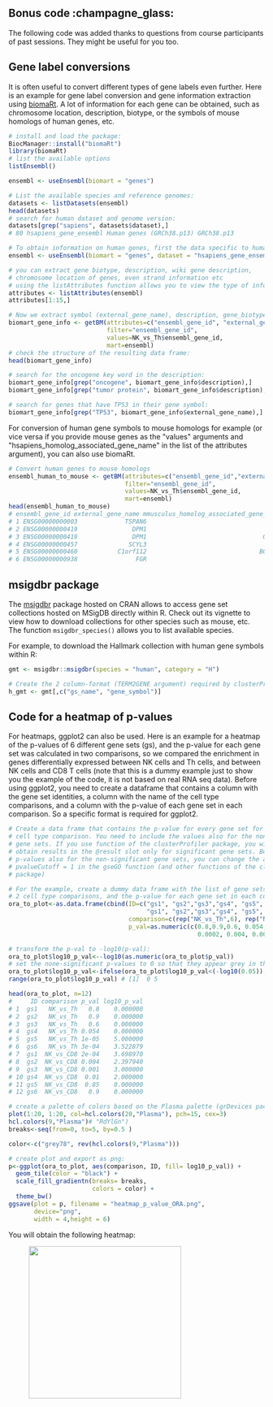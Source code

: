 ## **Bonus code** :champagne_glass:

The following code was added thanks to questions from course participants of past sessions. They might be useful for you too.


## Gene label conversions


It is often useful to convert different types of gene labels even further. Here is an example for gene label conversion 
and gene information extraction using [biomaRt](https://bioconductor.org/packages/release/bioc/html/biomaRt.html). A lot of information for each gene can be obtained, such as chromosome location,
description, biotype, or the symbols of mouse homologs of human genes, etc.

```r
# install and load the package:
BiocManager::install("biomaRt")
library(biomaRt)
# list the available options
listEnsembl()

ensembl <- useEnsembl(biomart = "genes")

# List the available species and reference genomes:
datasets <- listDatasets(ensembl)
head(datasets)
# search for human dataset and genome version:
datasets[grep("sapiens", datasets$dataset),]
# 80 hsapiens_gene_ensembl Human genes (GRCh38.p13) GRCh38.p13

# To obtain information on human genes, first the data specific to human has to be accessed from the online Ensembl repository
ensembl <- useEnsembl(biomart = "genes", dataset = "hsapiens_gene_ensembl")

# you can extract gene biotype, description, wiki gene description,
# chromosome location of genes, even strand information etc
# using the listAttributes function allows you to view the type of information per gene you can extract.
attributes <- listAttributes(ensembl)
attributes[1:15,]

# Now we extract symbol (external_gene_name), description, gene_biotype (eg whether it is a protein coding or other type of gene):
biomart_gene_info <- getBM(attributes=c("ensembl_gene_id", "external_gene_name", "description", "gene_biotype", "wikigene_description"),
                           filter="ensembl_gene_id",
                           values=NK_vs_Th$ensembl_gene_id,
                           mart=ensembl)
# check the structure of the resulting data frame:
head(biomart_gene_info)

# search for the oncogene key word in the description:
biomart_gene_info[grep("oncogene", biomart_gene_info$description),]
biomart_gene_info[grep("tumor protein", biomart_gene_info$description),]

# search for genes that have TP53 in their gene symbol:
biomart_gene_info[grep("TP53", biomart_gene_info$external_gene_name),]
```

For conversion of human gene symbols to mouse homologs for example (or vice versa if you provide mouse genes as the "values" arguments
                                                                    and "hsapiens_homolog_associated_gene_name" in the list of the attributes argument), you can also use biomaRt.

```r
# Convert human genes to mouse homologs
ensembl_human_to_mouse <- getBM(attributes=c("ensembl_gene_id","external_gene_name", "mmusculus_homolog_associated_gene_name"),
                                filter="ensembl_gene_id",
                                values=NK_vs_Th$ensembl_gene_id,
                                mart=ensembl)
head(ensembl_human_to_mouse)
# ensembl_gene_id external_gene_name mmusculus_homolog_associated_gene_name
# 1 ENSG00000000003             TSPAN6                                 Tspan6
# 2 ENSG00000000419               DPM1                                   Dpm1
# 3 ENSG00000000419               DPM1                                Gm20716
# 4 ENSG00000000457              SCYL3                                  Scyl3
# 5 ENSG00000000460           C1orf112                               BC055324
# 6 ENSG00000000938                FGR                                    Fgr
```

## msigdbr package

The [msigdbr](https://cran.r-project.org/web/packages/msigdbr/index.html) package hosted on CRAN allows to access gene set collections hosted on MSigDB directly within R. Check out its vignette to view how to download collections for other species such as mouse, etc. The function ```msigdbr_species()``` allows you to list available species. 

For example, to download the Hallmark collection with human gene symbols within R:
```r
gmt <- msigdbr::msigdbr(species = "human", category = "H")

# Create the 2 column-format (TERM2GENE argument) required by clusterProfiler:
h_gmt <- gmt[,c("gs_name", "gene_symbol")]

```


## Code for a heatmap of p-values

For heatmaps, ggplot2 can also be used. Here is an example for a heatmap of the p-values of 6 different gene sets (gs), and the
p-value for each gene set was calculated in two comparisons, so we compared the enrichment in genes differentially expressed
between NK cells and Th cells, and between NK cells and CD8 T cells (note that this is a dummy example just to show you the 
                                                                     example of the code, it is not based on real RNA seq data).
Before using ggplot2, you need to create a dataframe that contains a column with the gene set identities, a column with the 
name of the cell type comparisons, and a column with the p-value of each gene set in each comparison. So a specific format is 
required for ggplot2.

```r
# Create a data frame that contains the p-value for every gene set for every 
# cell type comparison. You need to include the values also for the non-significant
# gene sets. If you use function of the clusterProfiler package, you will usually
# obtain results in the @result slot only for significant gene sets. But if you need
# p-values also for the non-significant gene sets, you can change the argument
# pvalueCutoff = 1 in the gseGO function (and other functions of the clusterProfiler
# package)

# For the example, create a dummy data frame with the list of gene sets (gs), the
# 2 cell type comparisons, and the p-value for each gene set in each comparison:
ora_to_plot<-as.data.frame(cbind(ID=c("gs1", "gs2","gs3","gs4", "gs5", "gs6",
                                      "gs1", "gs2","gs3","gs4", "gs5", "gs6"),
                                 comparison=c(rep("NK_vs_Th",6), rep("NK_vs_CD8",6)),
                                 p_val=as.numeric(c(0.8,0.9,0.6, 0.054, 0.00001, 0.0003,
                                                    0.0002, 0.004, 0.001,0.01, 0.85,0.9))))

# transform the p-val to -log10(p-val):
ora_to_plot$log10_p_val<--log10(as.numeric(ora_to_plot$p_val))
# set the none-significant p-values to 0 so that they appear grey in the heatmap:
ora_to_plot$log10_p_val<-ifelse(ora_to_plot$log10_p_val<(-log10(0.05)), 0, ora_to_plot$log10_p_val)
range(ora_to_plot$log10_p_val) # [1]  0 5

head(ora_to_plot, n=12)
#     ID comparison p_val log10_p_val
# 1  gs1   NK_vs_Th   0.8    0.000000
# 2  gs2   NK_vs_Th   0.9    0.000000
# 3  gs3   NK_vs_Th   0.6    0.000000
# 4  gs4   NK_vs_Th 0.054    0.000000
# 5  gs5   NK_vs_Th 1e-05    5.000000
# 6  gs6   NK_vs_Th 3e-04    3.522879
# 7  gs1  NK_vs_CD8 2e-04    3.698970
# 8  gs2  NK_vs_CD8 0.004    2.397940
# 9  gs3  NK_vs_CD8 0.001    3.000000
# 10 gs4  NK_vs_CD8  0.01    2.000000
# 11 gs5  NK_vs_CD8  0.85    0.000000
# 12 gs6  NK_vs_CD8   0.9    0.000000

# create a palette of colors based on the Plasma palette (grDevices package)
plot(1:20, 1:20, col=hcl.colors(20,"Plasma"), pch=15, cex=3)
hcl.colors(9,"Plasma")# "RdYlGn")
breaks<-seq(from=0, to=5, by=0.5 )

color<-c("grey78", rev(hcl.colors(9,"Plasma")))

# create plot and export as png:
p<-ggplot(ora_to_plot, aes(comparison, ID, fill= log10_p_val)) + 
  geom_tile(color = "black") +
  scale_fill_gradientn(breaks= breaks, 
                       colors = color) +
  theme_bw() 
ggsave(plot = p, filename = "heatmap_p_value_ORA.png", 
       device="png",
       width = 4,height = 6)
```

You will obtain the following heatmap:
  
  <figure>
  <img src="../assets/images/heatmap_p_value_ORA.png" width="300"/>
  </figure>